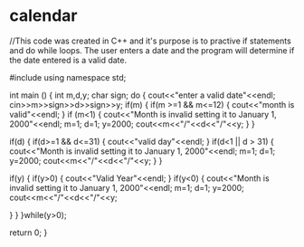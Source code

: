 # calendar
//This code was created in C++ and it's purpose is to practive if statements and do while loops. The user enters a date and the program will determine if the date entered is a valid date. 

#include<iostream>
using namespace std;

int main ()
{
 int m,d,y;
char sign;
do 
{
cout<<"enter a valid date"<<endl; 
cin>>m>>sign>>d>>sign>>y;
if(m)
{
  if(m >=1 && m<=12)
  {
    cout<<"month is valid"<<endl;
  }
  if (m<1)
  {
    cout<<"Month is invalid setting it to January 1, 2000"<<endl;
     m=1; 
     d=1;
     y=2000;
    cout<<m<<"/"<<d<<"/"<<y;
  }
}

if(d)
{
   if(d>=1 && d<=31)
    { 
      cout<<"valid day"<<endl;
    }
   if(d<1 || d > 31)
    {
      cout<<"Month is invalid setting it to January 1, 2000"<<endl;
     m=1; 
     d=1;
     y=2000;
    cout<<m<<"/"<<d<<"/"<<y;
    }
}

if(y)
{
  if(y>0)
   {
    cout<<"Valid Year"<<endl;
   }
  if(y<0)
   {
     cout<<"Month is invalid setting it to January 1, 2000"<<endl;
     m=1; 
     d=1;
     y=2000;
    cout<<m<<"/"<<d<<"/"<<y;
 
   }
}
}while(y>0);



return 0;
}
